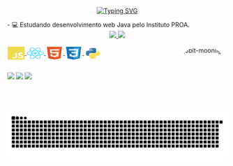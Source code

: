 <p align="center">
  <a href="https://git.io/typing-svg"><img src="https://readme-typing-svg.demolab.com?font=Fira+Code&size=22&pause=1000&color=F7E1CA&background=73CD1600&center=true&vCenter=true&width=435&lines=Hello+World" alt="Typing SVG" /></a> 
</p>
- 💻 Estudando desenvolvimento web Java pelo Instituto PROA.
<div align="center">
  <a href="https://github.com/LucasFranca0">
  <img height="180em" src="https://github-readme-stats.vercel.app/api?username=LucasFranca0&show_icons=true&theme=great-gatsby&include_all_commits=true&count_private=true"/>
  <img height="180em" src="https://github-readme-stats.vercel.app/api/top-langs/?username=LucasFranca0&layout=compact&langs_count=7&theme=dracula"/>
</div>
<div style="display: inline_block"><br>
   <div><img align="right" alt="8bit-moonlight" height="150" style="border-radius:50px;" src="https://img.freepik.com/vetores-premium/fundo-de-casa-de-lenhador-pixel-art-com-pinheiros-e-montanhas-no-cenario-de-jogo-de-bits-do-ceu-noturno_360488-176.jpg?w=1480">
  <img align="center" alt="Lucas-Js" height="30" width="40" src="https://raw.githubusercontent.com/devicons/devicon/master/icons/javascript/javascript-plain.svg">
  <img align="center" alt="Lucas-React" height="30" width="40" src="https://raw.githubusercontent.com/devicons/devicon/master/icons/react/react-original.svg">
  <img align="center" alt="Lucas-HTML" height="30" width="40" src="https://raw.githubusercontent.com/devicons/devicon/master/icons/html5/html5-original.svg">
  <img align="center" alt="Lucas-CSS" height="30" width="40" src="https://raw.githubusercontent.com/devicons/devicon/master/icons/css3/css3-original.svg">
  <img align="center" alt="Lucas-Python" height="30" width="40" src="https://raw.githubusercontent.com/devicons/devicon/master/icons/python/python-original.svg">
</div>
 
 ##

<div> 
<a href="https://www.instagram.com/lilcas12/" target="_blank"><img src="https://img.shields.io/badge/-Instagram-%23E4405F?style=for-the-badge&logo=instagram&logoColor=white" target="_blank"></a>
<a href = "mailto:lucascfranca11@gmail.com"><img src="https://img.shields.io/badge/-Gmail-%23333?style=for-the-badge&logo=gmail&logoColor=white" target="_blank"></a>
<a href="https://www.linkedin.com/in/lucascfranca/" target="_blank"><img src="https://img.shields.io/badge/-LinkedIn-%230077B5?style=for-the-badge&logo=linkedin&logoColor=white" target="_blank"></a> 
  
![Snake animation](https://github.com/LucasFranca0/LucasFranca0/blob/output/github-contribution-grid-snake.svg)
   
</div>
